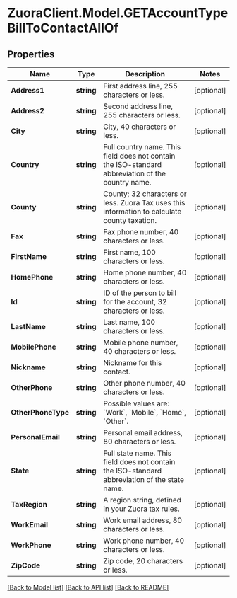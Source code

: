 # ZuoraClient.Model.GETAccountTypeBillToContactAllOf

## Properties

Name | Type | Description | Notes
------------ | ------------- | ------------- | -------------
**Address1** | **string** | First address line, 255 characters or less.  | [optional] 
**Address2** | **string** | Second address line, 255 characters or less.  | [optional] 
**City** | **string** | City, 40 characters or less.  | [optional] 
**Country** | **string** | Full country name. This field does not contain the ISO-standard abbreviation of the country name.  | [optional] 
**County** | **string** | County; 32 characters or less. Zuora Tax uses this information to calculate county taxation.           | [optional] 
**Fax** | **string** | Fax phone number, 40 characters or less.  | [optional] 
**FirstName** | **string** | First name, 100 characters or less.  | [optional] 
**HomePhone** | **string** | Home phone number, 40 characters or less.  | [optional] 
**Id** | **string** | ID of the person to bill for the account, 32 characters or less. | [optional] 
**LastName** | **string** | Last name, 100 characters or less.  | [optional] 
**MobilePhone** | **string** | Mobile phone number, 40 characters or less.  | [optional] 
**Nickname** | **string** | Nickname for this contact.  | [optional] 
**OtherPhone** | **string** | Other phone number, 40 characters or less.  | [optional] 
**OtherPhoneType** | **string** | Possible values are: &#x60;Work&#x60;, &#x60;Mobile&#x60;, &#x60;Home&#x60;, &#x60;Other&#x60;.  | [optional] 
**PersonalEmail** | **string** | Personal email address, 80 characters or less.  | [optional] 
**State** | **string** | Full state name. This field does not contain the ISO-standard abbreviation of the state name.  | [optional] 
**TaxRegion** | **string** | A region string, defined in your Zuora tax rules.  | [optional] 
**WorkEmail** | **string** | Work email address, 80 characters or less.  | [optional] 
**WorkPhone** | **string** | Work phone number, 40 characters or less.  | [optional] 
**ZipCode** | **string** | Zip code, 20 characters or less.  | [optional] 

[[Back to Model list]](../README.md#documentation-for-models) [[Back to API list]](../README.md#documentation-for-api-endpoints) [[Back to README]](../README.md)

